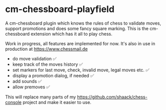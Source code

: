 # cm-chessboard-playfield

A cm-chessboard plugin which knows the rules of chess to validate moves, support promotions and does some fancy square marking. This is the cm-chessboard extension which has it all to play chess.

Work in progress, all features are implemented for now. It's also in use in production at https://www.chessmail.de

- do move validation ✅
- keep track of the moves history ✅
- set markers for last move, check, invalid move, legal moves etc. ✅
- display a promotion dialog, if needed ✅
- add sounds ✅
- allow premoves ✅

This will replace many parts of my https://github.com/shaack/chess-console project and make it easier to use.


